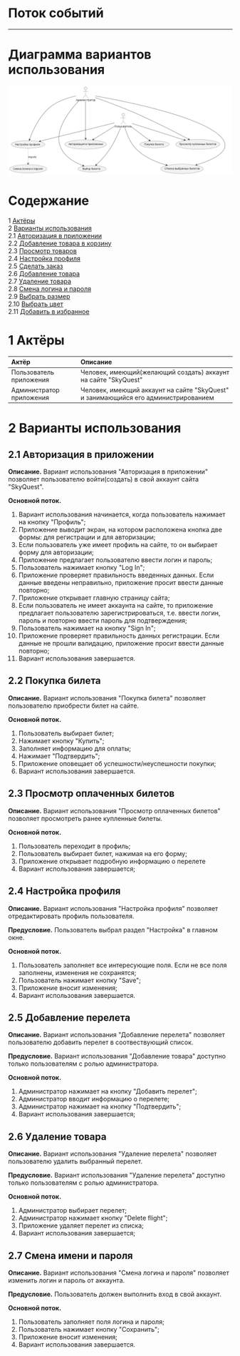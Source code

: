 # Поток событий
---

# Диаграмма вариантов использования

![Диаграмма вариантов использования](images/UseCaseDiagram.png)

# Содержание
1 [Актёры](#1) <br>
2 [Варианты использования](#2) <br>
2.1 [Авторизация в приложении](#2.1) <br>
2.2 [Добавление товара в корзину](#2.2) <br>
2.3 [Просмотр товаров](#2.3) <br>
2.4 [Настройка профиля](#2.4) <br>
2.5 [Сделать заказ](#2.5) <br>
2.6 [Добавление товара](#2.6) <br>
2.7 [Удаление товара](#2.7) <br>
2.8 [Смена логина и пароля](#2.8) <br>
2.9 [Выбрать размер](#2.9) <br>
2.10 [Выбрать цвет](#2.10) <br>
2.11 [Добавить в избранное](#2.11) <br>
<a name="1"/>

# 1 Актёры

| Актёр | Описание                                                                           |
|:--|:-----------------------------------------------------------------------------------|
| Пользователь приложения | Человек, имеющий(желающий создать) аккаунт на сайте "SkyQuest"                     |
| Администратор приложения | Человек, имеющий аккаунт на сайте "SkyQuest" и занимающийся его администрированием |

<a name="2"/>

# 2 Варианты использования

<a name="2.1"/>

## 2.1 Авторизация в приложении

**Описание.** Вариант использования "Авторизация в приложении" позволяет пользователю войти(создать) в свой аккаунт сайта "SkyQuest".  

**Основной поток.**
1. Вариант использования начинается, когда пользователь нажимает на кнопку "Профиль";
2. Приложение выводит экран, на котором расположена кнопка две формы: для регистрации и для авторизации;
3. Если пользователь уже имеет профиль на сайте, то он выбирает форму для авторизации;
4. Приложение предлагает пользователю ввести логин и пароль;
5. Пользователь нажимает кнопку "Log In";
6. Приложение проверяет правильность введенных данных. Если данные введены неправильно, приложение просит ввести данные повторно;
7. Приложение открывает главную страницу сайта;
8. Если пользователь не имеет аккаунта на сайте, то приложение предлагает пользователю зарегистрироваться, т.е. ввести логин, пароль и повторно ввести пароль для подтверждения;
9. Пользователь нажимает на кнопку "Sign In";
10. Приложение проверяет правильность данных регистрации. Если данные не прошли валидацию, приложение просит ввести данные повторно;
11. Вариант использования завершается.

<a name="2.2"/>

## 2.2 Покупка билета

**Описание.** Вариант использования "Покупка билета" позволяет пользователю приобрести билет на сайте.  

**Основной поток.**
1. Пользователь выбирает билет;
2. Нажимает кнопку "Купить";
3. Заполняет информацию для оплаты;
4. Нажимает "Подтвердить";
5. Приложение оповещает об успешности/неуспешности покупки;
6. Вариант использования завершается.


<a name="2.3"/>

## 2.3 Просмотр оплаченных билетов

**Описание.** Вариант использования "Просмотр оплаченных билетов" позволяет просмотреть ранее купленные билеты.  

**Основной поток.**
1. Пользователь переходит в профиль;
2. Пользователь выбирает билет, нажимая на его форму;
3. Приложение открывает подробную информацию о перелете
4. Вариант использования завершается;

<a name="2.4"/>

## 2.4 Настройка профиля

**Описание.** Вариант использования "Настройка профиля" позволяет отредактировать профиль пользователя.  

**Предусловие.** Пользователь выбрал раздел "Настройка" в главном окне.

**Основной поток.**
1. Пользователь заполняет все интересующие поля. Если не все поля заполнены, изменения не сохранятся;
2. Пользователь нажимает кнопку "Save";
3. Приложение вносит изменения;
4. Вариант использования завершается.

<a name="2.5"/>

## 2.5 Добавление перелета

**Описание.** Вариант использования "Добавление перелета" позволяет пользователю добавить перелет в соотвествующий список.

**Предусловие.** Вариант использования "Добавление товара" доступно только пользователям с ролью администратора.

**Основной поток.**
1. Администратор нажимает на кнопку "Добавить перелет";
2. Администратор вводит информацию о перелете;
3. Администратор нажимает на кнопку "Подтвердить";
4. Вариант использования завершается;

<a name="2.6"/>

## 2.6 Удаление товара

**Описание.** Вариант использования "Удаление перелета" позволяет пользователю удалить выбранный перелет.

**Предусловие.** Вариант использования "Удаление перелета" доступно только пользователям с ролью администратора.

**Основной поток.**
1. Администратор выбирает перелет;
2. Администратор нажимает кнопку "Delete flight";
3. Приложение удаляет перелет из списка;
4. Вариант использования завершается;

<a name="2.7"/>

## 2.7 Смена имени и пароля

**Описание.** Вариант использования "Смена логина и пароля" позволяет изменить логин и пароль от аккаунта.

**Предусловие.** Пользователь должен выполнить вход в свой аккаунт.

**Основной поток.**
1. Пользователь заполняет поля логина и пароля;
2. Пользователь нажимает кнопку "Сохранить";
3. Приложение вносит изменения;
4. Вариант использования завершается.